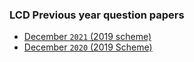 ### LCD Previous year question papers
- [December `2021` (2019 scheme)](https://github.com/aruncs31s/btech-ece-solved-quiestion-papers/blob/main/ECT203-LCD/ECT203-QP1.pdf?rwa=true)
- [December `2020` (2019 Scheme)](https://github.com/aruncs31s/btech-ece-solved-quiestion-papers/blob/main/ECT203-LCD/2020%20Dec.%20ECT203-A.pdf?raw=true)
